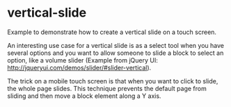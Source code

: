 vertical-slide
==============

Example to demonstrate how to create a vertical slide on a touch screen.

An interesting use case for a vertical slide is as a select tool when you have several options and you want to allow someone to slide a block to select an option, like a volume slider (Example from jQuery UI: http://jqueryui.com/demos/slider/#slider-vertical).

The trick on a mobile touch screen is that when you want to click to slide, the whole page slides.  This technique prevents the default page from sliding and then move a block element along a Y axis.
